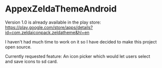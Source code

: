 AppexZeldaThemeAndroid
======================

Version 1.0 is already available in the play store:
https://play.google.com/store/apps/details?id=com.zeldaiconpack.zeldatheme&hl=en

I haven't had much time to work on it so I have decided to make this project
open source.

Currently requested feature:
An icon picker which would let users select and save icons to sd card.